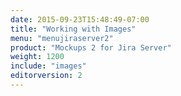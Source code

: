 ```yaml
---
date: 2015-09-23T15:48:49-07:00
title: "Working with Images"
menu: "menujiraserver2"
product: "Mockups 2 for Jira Server"
weight: 1200
include: "images"
editorversion: 2
---
```

